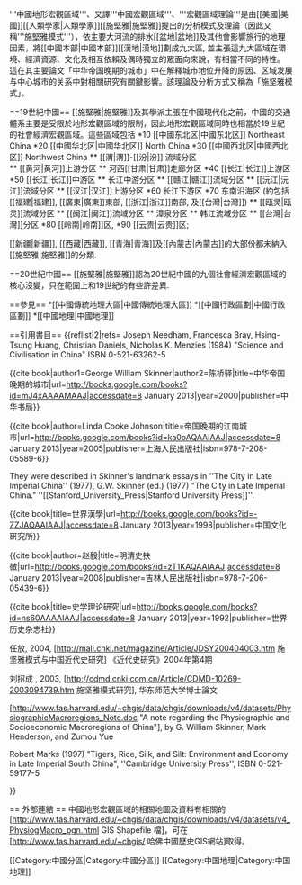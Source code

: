 '''中國地形宏觀區域'''、又譯'''中國宏觀區域'''、'''宏觀區域理論'''是由[[美國|美國]][[人類學家|人類學家]][[施堅雅|施堅雅]]提出的分析模式及理論（因此又稱'''施堅雅模式'''），依主要大河流的排水[[盆地|盆地]]及其他會影響旅行的地理因素，將[[中國本部|中國本部]][[漢地|漢地]]劃成九大區, 並主張這九大區域在環境、經濟資源、文化及相互依賴及偶時獨立的眾面向來說，有相當不同的特性。 <ref name="AutoTX-1"/> 這在其主要論文「中华帝国晚期的城市」中在解釋城市地位升降的原因、区域发展与中心城市的关系中對相關研究有關鍵影響。<ref name="Skinner陈桥驿2000"/><ref name="Johnson2005"/><ref name="AutoTX-2"/><ref name="世界漢學"/><ref name="赵毅2008"/><ref name="史学理论研究"/>該理論及分析方式又稱為「施坚雅模式」。<ref name="AutoTX-3"/><ref name="AutoTX-4"/>

==19世紀中國==
[[施堅雅|施堅雅]]及其學派主張在中國現代化之前，中國的交通體系主要是受限於地形宏觀區域的限制，因此地形宏觀區域同時也相當於19世紀的社會經濟宏觀區域。這些區域包括<ref name="note"/>
*10 [[中國东北区|中國东北区]]  Northeast China
*20 [[中國华北区|中國华北区]] North China
*30 [[中國西北区|中國西北区]] Northwest China
** [[渭|渭]]-[[汾|汾]] 流域分区  
** [[黄河|黄河]]上游分区
** 河西[[甘肃|甘肃]]走廊分区
*40 [[长江|长江]]上游区
*50 [[长江|长江]]中游区
** 长江中游分区
**  [[赣江|赣江]]流域分区
**  [[沅江|沅江]]流域分区
**  [[汉江|汉江]]上游分区
*60 长江下游区
*70 东南沿海区 (約包括 [[福建|福建]], [[廣東|廣東]]東部, [[浙江|浙江]]南部, 及[[台灣|台灣]])
**  [[瓯灵|瓯灵]]流域分区
**  [[闽江|闽江]]流域分区
**  漳泉分区 
**  韩江流域分区
**  [[台灣|台灣]]分区
*80 [[岭南|岭南]]区,<ref name="AutoTX-5"/> 
*90 [[云贵|云贵]]区;

[[新疆|新疆]], [[西藏|西藏]], [[青海|青海]]及[[內蒙古|內蒙古]]的大部份都未納入[[施堅雅|施堅雅]]的分類.

==20世紀中國==
[[施堅雅|施堅雅]]認為20世紀中國的九個社會經濟宏觀區域的核心沒變，只在範圍上和19世紀的有些許差異.<ref name=note/>

==參見==
*[[中國傳統地理大區|中國傳統地理大區]]
*[[中國行政區劃|中國行政區劃]]
*[[中國地理|中國地理]]

==引用書目==
{{reflist|2|refs=
<ref name="AutoTX-1">Joseph Needham, Francesca Bray, Hsing-Tsung Huang, Christian Daniels, Nicholas K. Menzies (1984) "Science and Civilisation in China" ISBN 0-521-63262-5</ref>

<ref name="Skinner陈桥驿2000">{{cite book|author1=George William Skinner|author2=陈桥驿|title=中华帝国晚期的城市|url=http://books.google.com/books?id=mJ4xAAAAMAAJ|accessdate=8 January 2013|year=2000|publisher=中华书局}}</ref>

<ref name="Johnson2005">{{cite book|author=Linda Cooke Johnson|title=帝国晚期的江南城市|url=http://books.google.com/books?id=ka0oAQAAIAAJ|accessdate=8 January 2013|year=2005|publisher=上海人民出版社|isbn=978-7-208-05589-6}}</ref>

<ref name="AutoTX-2">They were described in Skinner's landmark essays in  ''The City in Late Imperial China'' (1977), G.W. Skinner (ed.) (1977) "The City in Late Imperial China." ''[[Stanford_University_Press|Stanford University Press]]''.</ref>

<ref name="世界漢學">{{cite book|title=世界漢學|url=http://books.google.com/books?id=-ZZJAQAAIAAJ|accessdate=8 January 2013|year=1998|publisher=中国文化硏究所}}</ref>

<ref name="赵毅2008">{{cite book|author=赵毅|title=明清史抉微|url=http://books.google.com/books?id=zT1KAQAAIAAJ|accessdate=8 January 2013|year=2008|publisher=吉林人民出版社|isbn=978-7-206-05439-6}}</ref>

<ref name="史学理论研究">{{cite book|title=史学理论研究|url=http://books.google.com/books?id=ns60AAAAIAAJ|accessdate=8 January 2013|year=1992|publisher=世界历史杂志社}}</ref>

<ref name="AutoTX-3">任放, 2004, [http://mall.cnki.net/magazine/Article/JDSY200404003.htm 施坚雅模式与中国近代史研究] 《近代史研究》2004年第4期</ref>

<ref name="AutoTX-4">刘招成 , 2003, [http://cdmd.cnki.com.cn/Article/CDMD-10269-2003094739.htm 施坚雅模式研究], 华东师范大学博士論文</ref>

<ref name=note>[http://www.fas.harvard.edu/~chgis/data/chgis/downloads/v4/datasets/PhysiographicMacroregions_Note.doc "A note regarding the Physiographic and Socioeconomic Macroregions of China"], by G. William Skinner, Mark Henderson, and Zumou Yue</ref>

<ref name="AutoTX-5">Robert Marks (1997) "Tigers, Rice, Silk, and Silt: Environment and Economy in Late Imperial South China", ''Cambridge University Press'', ISBN 0-521-59177-5</ref>

}}

== 外部連結 ==
中國地形宏觀區域的相關地圖及資料有相關的[http://www.fas.harvard.edu/~chgis/data/chgis/downloads/v4/datasets/v4_PhysiogMacro_pgn.html  GIS Shapefile 檔]，可在[http://www.fas.harvard.edu/~chgis/ 哈佛中國歷史GIS網站]取得。

[[Category:中國分區|Category:中國分區]]
[[Category:中国地理|Category:中国地理]]